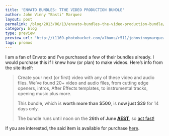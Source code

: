 ```yaml
---
title: 'ENVATO BUNDLES: TTHE VIDEO PRODUCTION BUNDLE'
author: John Vinny "Basti" Marquez
layout: post
permalink: /blog/2013/06/13/envato-bundles-the-video-production-bundle/
category: blog
type: preview
preview_url: 'http://i1169.photobucket.com/albums/r511/johnvinnymarquez/envatovideo_zps6c04938e.jpg'
tags: promos
---
```

I am a fan of Envato and I&#8217;ve purchased a few of their bundles already. I would purchase this if I knew how (or plan) to make videos. Here&#8217;s info from the site itself:

> Create your next (or first) video with any of these video and audio files. We&#8217;ve found 20+ video and audio files, from cutting edge openers, intros, After Effects templates, to instrumental tracks, opening music plus more.
> 
> This bundle, which is **worth more than $500**, is **now just $29** for 14 days only.
> 
> The bundle runs until noon on the **26th of June <a href="http://www.timeanddate.com/worldclock/fixedtime.html?msg=Video+Production+Bundle+ends&iso=20130626T12&p1=152" target="_blank">AEST</a>**, so [act fast!][1]

If you are interested, the said item is available for purchase <a href="http://videohive.net/bundles/videoproduction?wt.mc_id=bundles_microsite" target="_blank">here</a>.

 [1]: http://videohive.net/bundles/videoproduction?wt.mc_id=bundles_microsite